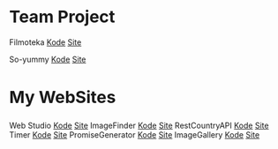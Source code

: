 <h1 style="font-size: 30px;">Team Project</h1> 

Filmoteka [Kode](https://github.com/VolodymyrPyts/project4_project_team/tree/main/src) [Site](https://volodymyrpyts.github.io/project4_project_team/)

So-yummy [Kode](https://github.com/Samusev-Anton/so-yummy) [Site](https://samusev-anton.github.io/so-yummy/welcome)

<h2 style="font-size: 30px;">My WebSites</h2>

Web Studio [Kode](https://github.com/Alejandro111555/goit-markup-hw-07) [Site](https://alejandro111555.github.io/goit-markup-hw-07/index.html)
ImageFinder [Kode](https://github.com/Alejandro111555/goit-js-hw-11) [Site](https://alejandro111555.github.io/goit-js-hw-11/)
RestCountryAPI [Kode](https://github.com/Alejandro111555/goit-js-hw-10) [Site](https://alejandro111555.github.io/goit-js-hw-10/)
Timer [Kode](https://github.com/Alejandro111555/goit-js-hw-09/blob/main/src/js/02-timer.js) [Site](https://alejandro111555.github.io/goit-js-hw-09/02-timer.html)
PromiseGenerator [Kode](https://github.com/Alejandro111555/goit-js-hw-09/blob/main/src/js/03-promises.js) [Site](https://alejandro111555.github.io/goit-js-hw-09/03-promises.html)
ImageGallery [Kode]([https://github.com/Alejandro111555/goit-js-hw-09/blob/main/src/js/02-timer.js](https://github.com/Alejandro111555/goit-js-hw-08)) [Site](https://alejandro111555.github.io/goit-js-hw-08/01-gallery.html)



<!--
**Alejandro111555/Alejandro111555** is a ✨ _special_ ✨ repository because its `README.md` (this file) appears on your GitHub profile.

Here are some ideas to get you started:

- 🔭 I’m currently working on ...
- 🌱 I’m currently learning ...
- 👯 I’m looking to collaborate on ...
- 🤔 I’m looking for help with ...
- 💬 Ask me about ...
- 📫 How to reach me: ...
- 😄 Pronouns: ...
- ⚡ Fun fact: ...
-->
